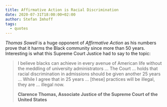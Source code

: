 ```yaml
---
title: Affirmative Action is Racial Discrimination
date: 2020-07-31T18:00:00+02:00
author: Stefan Imhoff
tags:
  - quotes
---
```


_Thomas Sowell_ is a huge opponent of _Affirmative Action_ as his numbers prove that it harms the Black community since more than 50 years. Interesting is what this Supreme Court Justice had to say to the topic:

> I believe blacks can achieve in every avenue of American life without the meddling of university administrators … The Court … holds that racial discrimination in admissions should be given another 25 years … While I agree that in 25 years … [these] practices will be illegal, they are … illegal now.
>
> **Clarence Thomas, Associate Justice of the Supreme Court of the United States**
